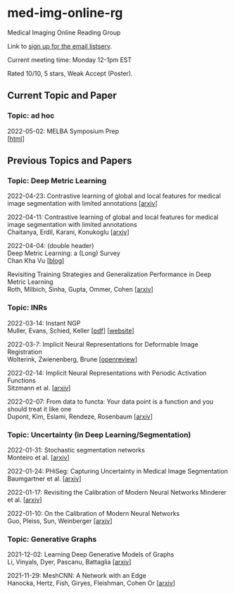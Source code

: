 # med-img-online-rg

Medical Imaging Online Reading Group

Link to [sign up for the email listserv](https://lists.csail.mit.edu/mailman/listinfo/med-img-online-rg).

Current meeting time: Monday 12-1pm EST

Rated 10/10, 5 stars, Weak Accept (Poster).

## Current Topic and Paper

### Topic: ad hoc

2022-05-02:
MELBA Symposium Prep  
[[html](https://www.melba-journal.org/blog/006-first-melba-symposium.html)]

## Previous Topics and Papers

### Topic: Deep Metric Learning

2022-04-23:
Contrastive learning of global and local features for medical image segmentation with limited annotations
[[arxiv](https://arxiv.org/abs/2006.10511)]

2022-04-11:
Contrastive learning of global and local features for medical image segmentation with limited annotations  
Chaitanya, Erdil, Karani, Konukoglu
[[arxiv](https://arxiv.org/abs/2006.10511)]  

2022-04-04: (double header)  
Deep Metric Learning: a (Long) Survey  
Chan Kha Vu
[[blog](https://hav4ik.github.io/articles/deep-metric-learning-survey)]  

Revisiting Training Strategies and Generalization Performance in Deep Metric Learning  
Roth, Milbich, Sinha, Gupta, Ommer, Cohen
[[arxiv](https://arxiv.org/abs/2002.08473)]

### Topic: INRs

2022-03-14: Instant NGP  
Muller, Evans, Schied, Keller
[[pdf](https://nvlabs.github.io/instant-ngp/assets/mueller2022instant.pdf)]
[[website](https://nvlabs.github.io/instant-ngp/)]

2022-03-7: Implicit Neural Representations for Deformable Image Registration  
Wolterink, Zwienenberg, Brune
[[openreview](https://openreview.net/forum?id=BP29eKzQBu3)]

2022-02-14: Implicit Neural Representations with Periodic Activation Functions  
Sitzmann et al. [[arxiv](arxiv.org/abs/2006.09661)]  

2022-02-07: From data to functa: Your data point is a function and you should
treat it like one  
Dupont, Kim, Eslami, Rendeze, Rosenbaum [[arxiv](https://arxiv.org/abs/2201.12204)]

### Topic: Uncertainty (in Deep Learning/Segmentation)

2022-01-31: Stochastic segmentation networks  
Monteiro et al. [[arxiv](https://arxiv.org/abs/2006.06015)]

2022-01-24: PHiSeg: Capturing Uncertainty in Medical Image Segmentation  
Baumgartner et al. [[arxiv](https://arxiv.org/abs/1906.04045)]

2022-01-17: Revisiting the Calibration of Modern Neural Networks
Minderer et al. [[arxiv](https://arxiv.org/abs/2106.07998)]

2022-01-10: On the Calibration of Modern Neural Networks  
Guo, Pleiss, Sun, Weinberger [[arxiv](https://arxiv.org/abs/1706.04599)]

### Topic: Generative Graphs

2021-12-02: Learning Deep Generative Models of Graphs  
Li, Vinyals, Dyer, Pascanu, Battaglia [[arxiv](https://arxiv.org/abs/1803.03324)]

2021-11-29: MeshCNN: A Network with an Edge  
Hanocka, Hertz, Fish, Giryes, Fleishman, Cohen Or [[arxiv](https://arxiv.org/abs/1809.05910)]
